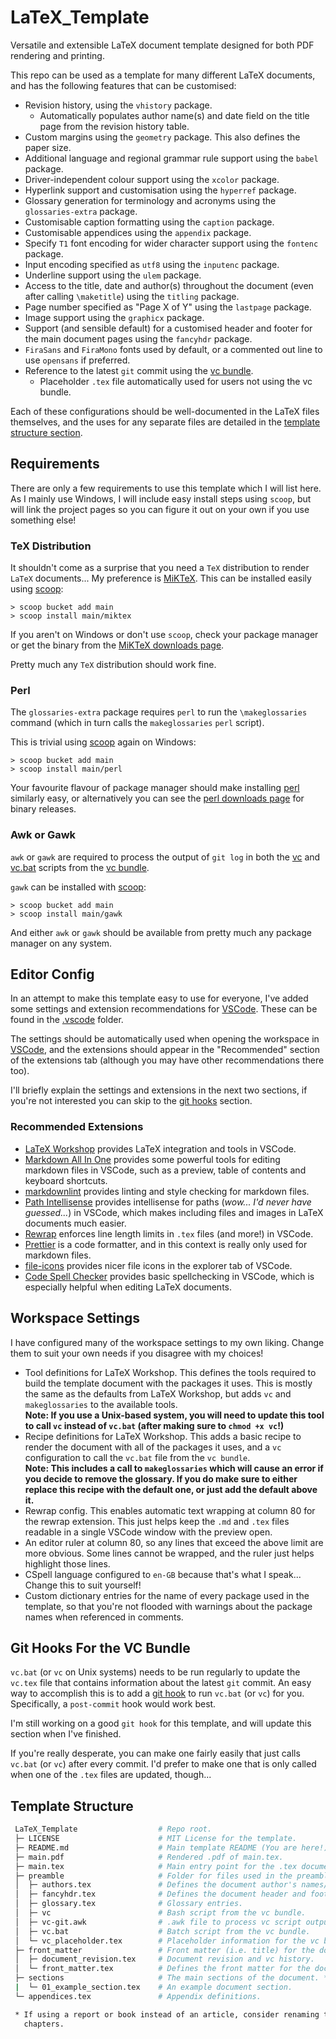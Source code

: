 # LaTeX_Template

Versatile and extensible LaTeX document template designed for both PDF rendering
and printing.

This repo can be used as a template for many different LaTeX documents, and has
the following features that can be customised:

- Revision history, using the `vhistory` package.
  - Automatically populates author name(s) and date field on the title page from
    the revision history table.
- Custom margins using the `geometry` package. This also defines the paper size.
- Additional language and regional grammar rule support using the `babel`
  package.
- Driver-independent colour support using the `xcolor` package.
- Hyperlink support and customisation using the `hyperref` package.
- Glossary generation for terminology and acronyms using the `glossaries-extra`
  package.
- Customisable caption formatting using the `caption` package.
- Customisable appendices using the `appendix` package.
- Specify `T1` font encoding for wider character support using the `fontenc`
  package.
- Input encoding specified as `utf8` using the `inputenc` package.
- Underline support using the `ulem` package.
- Access to the title, date and author(s)  throughout the document (even after
  calling `\maketitle`) using the `titling` package.
- Page number specified as "Page X of Y" using the `lastpage` package.
- Image support using the `graphicx` package.
- Support (and sensible default) for a customised header and footer for the main
  document pages using the `fancyhdr` package.
- `FiraSans` and `FiraMono` fonts used by default, or a commented out line to
  use `opensans` if preferred.
- Reference to the latest `git` commit using the
  [vc bundle](https://ctan.org/tex-archive/support/vc).
  - Placeholder `.tex` file automatically used for users not using the vc
    bundle.

Each of these configurations should be well-documented in the LaTeX files
themselves, and the uses for any separate files are detailed in the
[template structure section](#template-structure).

## Requirements

There are only a few requirements to use this template which I will list here.
As I mainly use Windows, I will include easy install steps using `scoop`, but
will link the project pages so you can figure it out on your own if you use
something else!

### TeX Distribution

It shouldn't come as a surprise that you need a `TeX` distribution to render
`LaTeX` documents... My preference is [MiKTeX](https://miktex.org/). This can be
installed easily using [scoop](https://scoop.sh/):

```pwsh
> scoop bucket add main
> scoop install main/miktex
```

If you aren't on Windows or don't use `scoop`, check your package manager or get
the binary from the [MiKTeX downloads page](https://miktex.org/download).

Pretty much any `TeX` distribution should work fine.

### Perl

The `glossaries-extra` package requires `perl` to run the `\makeglossaries`
command (which in turn calls the `makeglossaries` `perl` script).

This is trivial using [scoop](https://scoop.sh/) again on Windows:

```pwsh
> scoop bucket add main
> scoop install main/perl
```

Your favourite flavour of package manager should make installing
[perl](https://www.perl.org/) similarly easy, or alternatively you can see the
[perl downloads page](https://www.perl.org/get.html) for binary releases.

### Awk or Gawk

`awk` or `gawk` are required to process the output of `git log` in both the
[vc](./preamble/vc) and [vc.bat](./preamble/vc.bat) scripts from the
[vc bundle](https://ctan.org/tex-archive/support/vc).

`gawk` can be installed with [scoop](https://scoop.sh/):

```pwsh
> scoop bucket add main
> scoop install main/gawk
```

And either `awk` or `gawk` should be available from pretty much any package
manager on any system.

## Editor Config

In an attempt to make this template easy to use for everyone, I've added some
settings and extension recommendations for
[VSCode](https://code.visualstudio.com/). These can be found in the
[.vscode](.vscode/) folder.

The settings should be automatically used when opening the workspace in
[VSCode](https://code.visualstudio.com/), and the extensions should appear in
the "Recommended" section of the extensions tab (although you may have other
recommendations there too).

I'll briefly explain the settings and extensions in the next two sections, if
you're not interested you can skip to the
[git hooks](#git-hooks-for-the-vc-bundle) section.

### Recommended Extensions

- [LaTeX Workshop](https://marketplace.visualstudio.com/items?itemName=James-Yu.latex-workshop)
  provides LaTeX integration and tools in VSCode.
- [Markdown All In One](https://marketplace.visualstudio.com/items?itemName=yzhang.markdown-all-in-one)
  provides some powerful tools for editing markdown files in VSCode, such as a
  preview, table of contents and keyboard shortcuts.
- [markdownlint](https://marketplace.visualstudio.com/items?itemName=DavidAnson.vscode-markdownlint)
  provides linting and style checking for markdown files.
- [Path Intellisense](https://marketplace.visualstudio.com/items?itemName=christian-kohler.path-intellisense)
  provides intellisense for paths (*wow... I'd never have guessed...*) in
  VSCode, which makes including files and images in LaTeX documents much easier.
- [Rewrap](https://marketplace.visualstudio.com/items?itemName=stkb.rewrap)
  enforces line length limits in `.tex` files (and more!) in VSCode.
- [Prettier](https://marketplace.visualstudio.com/items?itemName=esbenp.prettier-vscode)
  is a code formatter, and in this context is really only used for markdown
  files.
- [file-icons](https://marketplace.visualstudio.com/items?itemName=file-icons.file-icons)
  provides nicer file icons in the explorer tab of VSCode.
- [Code Spell Checker](https://marketplace.visualstudio.com/items?itemName=streetsidesoftware.code-spell-checker)
  provides basic spellchecking in VSCode, which is especially helpful when
  editing LaTeX documents.

## Workspace Settings

I have configured many of the workspace settings to my own liking. Change them
to suit your own needs if you disagree with my choices!

- Tool definitions for LaTeX Workshop. This defines the tools required to build
  the template document with the packages it uses. This is mostly the same as
  the defaults from LaTeX Workshop, but adds `vc` and `makeglossaries` to the
  available tools.  
  **Note: If you use a Unix-based system, you will need to update this tool to
  call `vc` instead of `vc.bat` (after making sure to `chmod +x vc`!)**
- Recipe definitions for LaTeX Workshop. This adds a basic recipe to render the
  document with all of the packages it uses, and a `vc` configuration to call
  the `vc.bat` file from the `vc bundle`.  
  **Note: This includes a call to `makeglossaries` which will cause an error if
  you decide to remove the glossary. If you do make sure to either replace this
  recipe with the default one, or just add the default above it.**
- Rewrap config. This enables automatic text wrapping at column 80 for the
  rewrap extension. This just helps keep the `.md` and `.tex` files readable in
  a single VSCode window with the preview open.
- An editor ruler at column 80, so any lines that exceed the above limit are
  more obvious. Some lines cannot be wrapped, and the ruler just helps highlight
  those lines.
- CSpell language configured to `en-GB` because that's what I speak... Change
  this to suit yourself!
- Custom dictionary entries for the name of every package used in the template,
  so that you're not flooded with warnings about the package names when
  referenced in comments.

## Git Hooks For the VC Bundle

`vc.bat` (or `vc` on Unix systems) needs to be run regularly to update the
`vc.tex` file that contains information about the latest `git` commit. An easy
way to accomplish this is to add a
[git hook](https://git-scm.com/book/en/v2/Customizing-Git-Git-Hooks) to run
`vc.bat` (or `vc`) for you. Specifically, a `post-commit` hook would work best.

I'm still working on a good `git hook` for this template, and will update this
section when I've finished.

If you're really desperate, you can make one fairly easily that just calls
`vc.bat` (or `vc`) after every commit. I'd prefer to make one that is only
called when one of the `.tex` files are updated, though...

## Template Structure

```bash
 LaTeX_Template                  # Repo root.
 ├─ LICENSE                      # MIT License for the template.
 ├─ README.md                    # Main template README (You are here!).
 ├─ main.pdf                     # Rendered .pdf of main.tex.
 ├─ main.tex                     # Main entry point for the .tex document.
 ├─ preamble                     # Folder for files used in the preamble.
 │  ├─ authors.tex               # Defines the document author's names/initials.
 │  ├─ fancyhdr.tex              # Defines the document header and footer.
 │  ├─ glossary.tex              # Glossary entries.
 │  ├─ vc                        # Bash script from the vc bundle.
 │  ├─ vc-git.awk                # .awk file to process vc script outputs.
 │  ├─ vc.bat                    # Batch script from the vc bundle.
 │  └─ vc_placeholder.tex        # Placeholder information for the vc bundle.
 ├─ front_matter                 # Front matter (i.e. title) for the document.
 │  ├─ document_revision.tex     # Document revision and vc history.
 │  └─ front_matter.tex          # Defines the front matter for the document.
 ├─ sections                     # The main sections of the document. *
 |  └─ 01_example_section.tex    # An example document section.
 └─ appendices.tex               # Appendix definitions.

 * If using a report or book instead of an article, consider renaming this to
   chapters.
```
